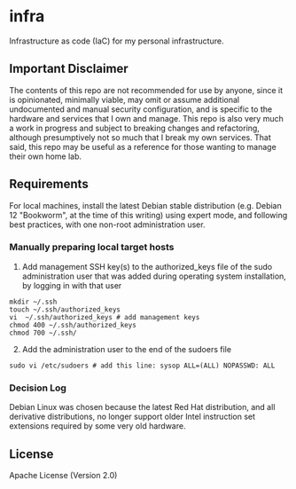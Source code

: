 # infra
Infrastructure as code (IaC) for my personal infrastructure.

## Important Disclaimer
The contents of this repo are not recommended for use by anyone, since it is opinionated, minimally viable, may omit or assume additional undocumented and manual security configuration, and is specific to the hardware and services that I own and manage.  This repo is also very much a work in progress and subject to breaking changes and refactoring, although presumptively not so much that I break my own services.  That said, this repo may be useful as a reference for those wanting to manage their own home lab.

## Requirements
For local machines, install the latest Debian stable distribution (e.g. Debian 12 "Bookworm", at the time of this writing) using expert mode, and following best practices, with one non-root administration user.

### Manually preparing local target hosts
1. Add management SSH key(s) to the authorized_keys file of the sudo administration user that was added during operating system installation, by logging in with that user
```
mkdir ~/.ssh
touch ~/.ssh/authorized_keys
vi  ~/.ssh/authorized_keys # add management keys
chmod 400 ~/.ssh/authorized_keys
chmod 700 ~/.ssh/
```

2. Add the administration user to the end of the sudoers file
```
sudo vi /etc/sudoers # add this line: sysop ALL=(ALL) NOPASSWD: ALL
```

### Decision Log
Debian Linux was chosen because the latest Red Hat distribution, and all derivative distributions, no longer support older Intel instruction set extensions required by some very old hardware.

## License
Apache License (Version 2.0)
